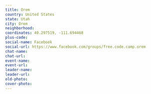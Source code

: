 ```yaml
---
title: Orem
country: United States
state: Utah
city: Orem
neighborhood: 
coordinates: 40.297519, -111.694468
plus-code:
social-name: Facebook
social-url: https://www.facebook.com/groups/free.code.camp.orem
chat-name:
chat-url:
event-name:
event-url:
leader-name:
leader-url:
old-photo: 
cover-photo:
---
```

